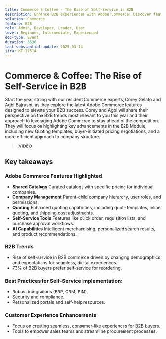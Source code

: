 ```yaml
---
title: Commerce & Coffee - The Rise of Self-Service in B2B
description: Enhance B2B experiences with Adobe Commerce! Discover features like shared catalogs, company management, quoting, and self-service tools. Learn about AI capabilities and B2B trends. Implement best practices for self-service and improve customer experiences. Join the Adobe Summit for more insights and resources.
solution: Commerce
feature: B2B
role: Admin, Developer, Leader, User
level: Beginner, Intermediate, Experienced
doc-type: Event
duration: 3636
last-substantial-update: 2025-03-14
jira: KT-17514
---
```


# Commerce & Coffee: The Rise of Self-Service in B2B

Start the year strong with our resident Commerce experts, Corey Gelato and Agbi Bajrushi, as they explore the latest Adobe Commerce features designed to elevate your B2B success. Corey and Agbi will share their perspective on the B2B trends most relevant to you this year and their approach to leveraging Adobe Commerce to stay ahead of the competition. They will focus on highlighting key advancements in the B2B Module, including new Quoting templates, buyer-initiated pricing negotiations, and a more efficient approach to company structure.

>[!VIDEO](https://video.tv.adobe.com/v/3451619/?learn=on&enablevpops)

## Key takeaways

### Adobe Commerce Features Highlighted

* **Shared Catalogs** Curated catalogs with specific pricing for individual companies.
* **Company Management** Parent-child company hierarchy, user roles, and permissions.
* **Quoting** Enhanced quoting capabilities, including quote templates, inline quoting, and shipping cost adjustments.
* **Self-Service Tools** Features like quick order, requisition lists, and purchase approval workflows.
* **AI Capabilities** Intelligent merchandising, personalized search results, and product recommendations.

### B2B Trends

* Rise of self-service in B2B commerce driven by changing demographics and expectations for seamless, digital experiences.
* 73% of B2B buyers prefer self-service for reordering.

### Best Practices for Self-Service Implementation:

* Robust integrations (ERP, CRM, PIM).
* Security and compliance.
* Personalized portals and self-help resources.

### Customer Experience Enhancements

* Focus on creating seamless, consumer-like experiences for B2B buyers.
* Tools to empower sales teams and streamline procurement processes.

